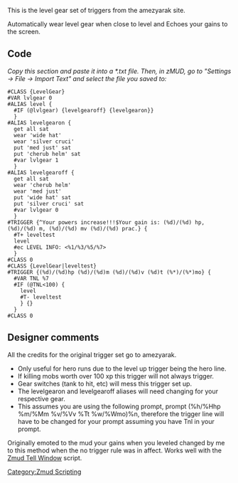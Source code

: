 This is the level gear set of triggers from the amezyarak site.

Automatically wear level gear when close to level and Echoes your gains
to the screen.

## Code

*Copy this section and paste it into a \*.txt file. Then, in zMUD, go to
"Settings -\> File -\> Import Text" and select the file you saved to:*

    #CLASS {LevelGear}
    #VAR lvlgear 0
    #ALIAS level {
      #IF (@lvlgear) {levelgearoff} {levelgearon}}
      }
    #ALIAS levelgearon {
      get all sat
      wear 'wide hat'
      wear 'silver cruci'
      put 'med just' sat
      put 'cherub helm' sat
      #var lvlgear 1
      }
    #ALIAS levelgearoff {
      get all sat
      wear 'cherub helm'
      wear 'med just'
      put 'wide hat' sat
      put 'silver cruci' sat
      #var lvlgear 0
      }
    #TRIGGER {^Your powers increase!!!$Your gain is: (%d)/(%d) hp, (%d)/(%d) m, (%d)/(%d) mv (%d)/(%d) prac.} {
      #T+ leveltest
      level
      #ec LEVEL INFO: <%1/%3/%5/%7>
      }
    #CLASS 0
    #CLASS {LevelGear|leveltest}
    #TRIGGER {(%d)/(%d)hp (%d)/(%d)m (%d)/(%d)v (%d)t (%*)/(%*)mo} {
      #VAR TNL %7
      #IF (@TNL<100) {
        level
        #T- leveltest
        } {}
      }
    #CLASS 0

## Designer comments

All the credits for the original trigger set go to amezyarak.

-   Only useful for hero runs due to the level up trigger being the hero
    line.
-   If killing mobs worth over 100 xp this trigger will not always
    trigger.
-   Gear switches (tank to hit, etc) will mess this trigger set up.
-   The levelgearon and levelgearoff aliases will need changing for your
    respective gear.
-   This assumes you are using the following prompt, prompt (%h/%Hhp
    %m/%Mm %v/%Vv %Tt %w/%Wmo)%n, therefore the trigger line will have
    to be changed for your prompt assuming you have Tnl in your prompt.

Originally emoted to the mud your gains when you leveled changed by me
to this method when the no trigger rule was in affect. Works well with
the [Zmud Tell Window](Zmud_Tell_Window "wikilink") script.

[Category:Zmud Scripting](Category:Zmud_Scripting "wikilink")

